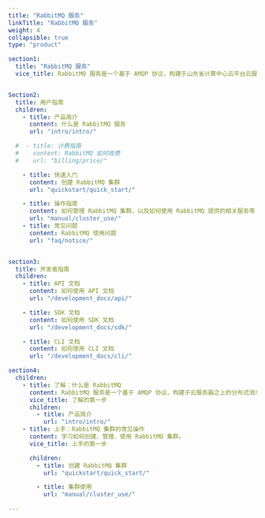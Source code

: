 ```yaml
---
title: "RabbitMQ 服务"
linkTitle: "RabbitMQ 服务"
weight: 4
collapsible: true
type: "product"

section1:
  title: "RabbitMQ 服务"
  vice_title: RabbitMQ 服务是一个基于 AMQP 协议，构建于山东省计算中心云平台云服务器之上的分布式消息队列系统，具有灵活路由、事务、高可用队列、消息排序、可视化管理工具等特性。服务器端用 Erlang 语言编写，天生具备高可用和高并发的特性。


Section2:
  title: 用户指南
  children:
    - title: 产品简介
      content: 什么是 RabbitMQ 服务
      url: "intro/intro/"

  #  - title: 计费指南
  #    content: RabbitMQ 如何收费
  #    url: "billing/price/"

    - title: 快速入门
      content: 创建 RabbitMQ 集群
      url: "quickstart/quick_start/"

    - title: 操作指南
      content: 如何管理 RabbitMQ 集群，以及如何使用 RabbitMQ 提供的相关服务等
      url: "manual/cluster_use/"
    - title: 常见问题
      content: RabbitMQ 使用问题
      url: "faq/notice/"


section3:
  title: 开发者指南
  children:
    - title: API 文档
      content: 如何使用 API 文档
      url: "/development_docs/api/"

    - title: SDK 文档
      content: 如何使用 SDK 文档
      url: "/development_docs/sdk/"

    - title: CLI 文档
      content: 如何使用 CLI 文档
      url: "/development_docs/cli/"

section4:
  children:
    - title: 了解：什么是 RabbitMQ
      content: RabbitMQ 服务是一个基于 AMQP 协议，构建于云服务器之上的分布式消息队列系统。
      vice_title: 了解的第一步
      children:
        - title: 产品简介
          url: "intro/intro/"
    - title: 上手：RabbitMQ 集群的常见操作
      content: 学习如何创建、管理、使用 RabbitMQ 集群。
      vice_title: 上手的第一步

      children: 
        - title: 创建 RabbitMQ 集群
          url: "quickstart/quick_start/"

        - title: 集群使用
          url: "manual/cluster_use/"
        
---
```


